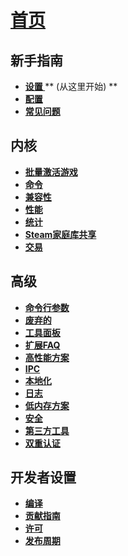 # **[首页](https://github.com/JustArchiNET/ArchiSteamFarm/wiki/Home)**

## 新手指南

* **[ 设置 ](https://github.com/JustArchiNET/ArchiSteamFarm/wiki/Setting-up)**** (从这里开始) **
* **[配置](https://github.com/JustArchiNET/ArchiSteamFarm/wiki/Configuration)**
* **[常见问题](https://github.com/JustArchiNET/ArchiSteamFarm/wiki/FAQ)**

## 内核

* **[批量激活游戏](https://github.com/JustArchiNET/ArchiSteamFarm/wiki/Background-games-redeemer)**
* **[命令](https://github.com/JustArchiNET/ArchiSteamFarm/wiki/Commands)**
* **[兼容性](https://github.com/JustArchiNET/ArchiSteamFarm/wiki/Compatibility)**
* **[性能](https://github.com/JustArchiNET/ArchiSteamFarm/wiki/Performance)**
* **[统计](https://github.com/JustArchiNET/ArchiSteamFarm/wiki/Statistics)**
* **[Steam家庭库共享](https://github.com/JustArchiNET/ArchiSteamFarm/wiki/Steam-Family-Sharing)**
* **[交易](https://github.com/JustArchiNET/ArchiSteamFarm/wiki/Trading)**

## 高级

* **[命令行参数](https://github.com/JustArchiNET/ArchiSteamFarm/wiki/Command-line-arguments)**
* **[废弃的](https://github.com/JustArchiNET/ArchiSteamFarm/wiki/Deprecation)**
* **[工具面板](https://github.com/JustArchiNET/ArchiSteamFarm/wiki/Docker)**
* **[扩展FAQ](https://github.com/JustArchiNET/ArchiSteamFarm/wiki/Extended-FAQ)**
* **[高性能方案](https://github.com/JustArchiNET/ArchiSteamFarm/wiki/High-performance-setup)**
* **[IPC](https://github.com/JustArchiNET/ArchiSteamFarm/wiki/IPC)**
* **[本地化](https://github.com/JustArchiNET/ArchiSteamFarm/wiki/Localization)**
* **[日志](https://github.com/JustArchiNET/ArchiSteamFarm/wiki/Logging)**
* **[低内存方案](https://github.com/JustArchiNET/ArchiSteamFarm/wiki/Low-memory-setup)**
* **[安全](https://github.com/JustArchiNET/ArchiSteamFarm/wiki/Security)**
* **[第三方工具](https://github.com/JustArchiNET/ArchiSteamFarm/wiki/Third-party-tools)**
* **[双重认证](https://github.com/JustArchiNET/ArchiSteamFarm/wiki/Two-factor-authentication)**

## 开发者设置

* **[编译](https://github.com/JustArchiNET/ArchiSteamFarm/wiki/Compilation)**
* **[贡献指南](https://github.com/JustArchiNET/ArchiSteamFarm/blob/master/.github/CONTRIBUTING.md)**
* **[许可](https://github.com/JustArchiNET/ArchiSteamFarm/wiki/License)**
* **[发布周期](https://github.com/JustArchiNET/ArchiSteamFarm/wiki/Release-cycle)**